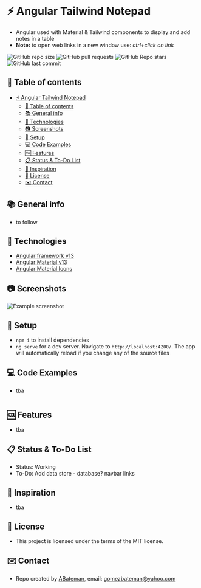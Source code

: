 # :zap: Angular Tailwind Notepad

* Angular used with Material & Tailwind components to display and add notes in a table
* **Note:** to open web links in a new window use: _ctrl+click on link_

![GitHub repo size](https://img.shields.io/github/repo-size/AndrewJBateman/angular-tailwind-notepad?style=plastic)
![GitHub pull requests](https://img.shields.io/github/issues-pr/AndrewJBateman/angular-tailwind-notepad?style=plastic)
![GitHub Repo stars](https://img.shields.io/github/stars/AndrewJBateman/angular-tailwind-notepad?style=plastic)
![GitHub last commit](https://img.shields.io/github/last-commit/AndrewJBateman/angular-tailwind-notepad?style=plastic)

## :page_facing_up: Table of contents

* [:zap: Angular Tailwind Notepad](#zap-angular-tailwind-notepad)
  * [:page_facing_up: Table of contents](#page_facing_up-table-of-contents)
  * [:books: General info](#books-general-info)
  * [:signal_strength: Technologies](#signal_strength-technologies)
  * [:camera: Screenshots](#camera-screenshots)
  * [:floppy_disk: Setup](#floppy_disk-setup)
  * [:computer: Code Examples](#computer-code-examples)
  * [:cool: Features](#cool-features)
  * [:clipboard: Status & To-Do List](#clipboard-status--to-do-list)
  * [:clap: Inspiration](#clap-inspiration)
  * [:file_folder: License](#file_folder-license)
  * [:envelope: Contact](#envelope-contact)

## :books: General info

* to follow

## :signal_strength: Technologies

* [Angular framework v13](https://angular.io/)
* [Angular Material v13](https://material.angular.io/)
* [Angular Material Icons](https://material.io/resources/icons/?style=baseline)

## :camera: Screenshots

![Example screenshot](./img/angular.png)

## :floppy_disk: Setup

* `npm i` to install dependencies
* `ng serve` for a dev server. Navigate to `http://localhost:4200/`. The app will automatically reload if you change any of the source files

## :computer: Code Examples

* tba

```typescript

```

## :cool: Features

* tba

## :clipboard: Status & To-Do List

* Status: Working
* To-Do: Add data store - database? navbar links

## :clap: Inspiration

* tba

## :file_folder: License

* This project is licensed under the terms of the MIT license.

## :envelope: Contact

* Repo created by [ABateman](https://github.com/AndrewJBateman), email: gomezbateman@yahoo.com
